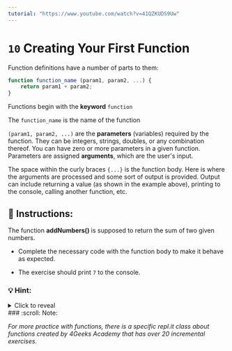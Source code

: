 ```yaml
---
tutorial: "https://www.youtube.com/watch?v=41QZKUDS9Uw"
---
```


# `10` Creating Your First Function

Function definitions have a number of parts to them:

```js
function function_name (param1, param2, ...) {
    return param1 + param2;
}
```
Functions begin with the **keyword** `function`

The `function_name` is the name of the function

`(param1, param2, ...)` are the **parameters** (variables) required by the function.  They can be integers, strings, doubles, or any combination thereof.  You can have zero or more parameters in a given function.  Parameters are assigned **arguments**, which are the user's input.

The space within the curly braces `{...}` is the function body.  Here is where the arguments are processed and some sort of output is provided. Output can include returning a value (as shown in the example above), printing to the console, calling another function, etc.

## :pencil: Instructions:

The function **addNumbers()** is supposed to return the sum of two given numbers.
* Complete the necessary code with the function body to make it behave as expected.

* The exercise should print `7` to the console.

### 💡 Hint:
<details><summary>Click to reveal</summary>
The function is receiving two arguments (stored in the parameters `a` and `b`). You can create a variable called `sum` within the function body that stores the total of both arguments. Use `console.log()` to print `sum` to the console.
</details>
### :scroll: Note:

*For more practice with functions, there is a specific repl.it class about functions created by 4Geeks Academy that has over 20 incremental exercises.*
